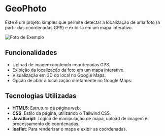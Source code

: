 # GeoPhoto

Este é um projeto simples que permite detectar a localização de uma foto (a partir das coordenadas GPS) e exibi-la em um mapa interativo.

![Foto de Exemplo](img-example/1.jpg)

## Funcionalidades

- Upload de imagem contendo coordenadas GPS.
- Exibição da localização da foto em um mapa interativo.
- Visualização em 3D do local no Google Maps.
- Opção de abrir a localização diretamente no Google Maps.

## Tecnologias Utilizadas

- **HTML5**: Estrutura da página web.
- **CSS**: Estilo da página, utilizando o Tailwind CSS.
- **JavaScript**: Lógica de manipulação de mapa, upload de imagem e processamento de coordenadas.
- **leaflet**: Para renderizar o mapa e exibir as coordenadas.
